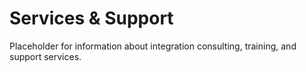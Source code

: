 # Services & Support

Placeholder for information about integration consulting, training, and support services.